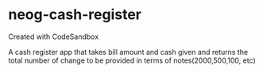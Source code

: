 # neog-cash-register
Created with CodeSandbox

A cash register app that takes bill amount and cash given and returns the total number of change to be provided in terms of notes(2000,500,100, etc)
